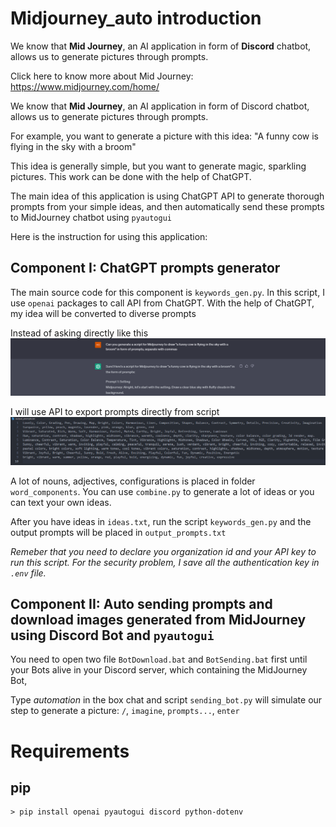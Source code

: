 # Midjourney_auto introduction

We know that **Mid Journey**, an AI application in form of **Discord** chatbot, allows us to generate pictures through prompts.

Click here to know more about Mid Journey: https://www.midjourney.com/home/

We know that **Mid Journey**, an AI application in form of Discord chatbot, allows us to generate pictures through prompts.

For example, you want to generate a picture with this idea: "A funny cow is flying in the sky with a broom"

This idea is generally simple, but you want to generate magic, sparkling pictures. This work can be done with the help of ChatGPT.

The main idea of this application is using ChatGPT API to generate thorough prompts from your simple ideas, and then automatically send these prompts to MidJourney chatbot using `pyautogui`

Here is the instruction for using this application:

## Component I: ChatGPT prompts generator

The main source code for this component is `keywords_gen.py`. In this script, I use `openai` packages to call API from ChatGPT. With the help of ChatGPT, my idea will be converted to diverse prompts

Instead of asking directly like this
![](https://github.com/2uanDM/API-chatgpt/blob/main/raw/demo/ask.png)

I will use API to export prompts directly from script
![](https://github.com/2uanDM/API-chatgpt/blob/main/raw/demo/prompts.png)

A lot of nouns, adjectives, configurations is placed in folder `word_components`. You can use `combine.py` to generate a lot of ideas or you can text your own ideas.

After you have ideas in `ideas.txt`, run the script `keywords_gen.py` and the output prompts will be placed in `output_prompts.txt`

_Remeber that you need to declare you organization id and your API key to run this script. For the security problem, I save all the authentication key in `.env` file._

## Component II: Auto sending prompts and download images generated from MidJourney using Discord Bot and `pyautogui`

You need to open two file `BotDownload.bat` and `BotSending.bat` first until your Bots alive in your Discord server, which containing the MidJourney Bot,

Type _automation_ in the box chat and script `sending_bot.py` will simulate our step to generate a picture: `/`, `imagine`, `prompts...`, `enter`

# Requirements

## pip

```
> pip install openai pyautogui discord python-dotenv
```
